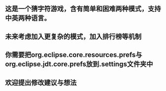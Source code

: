 ## 这是一个猜字符游戏，含有简单和困难两种模式，支持中英两种语言。
## 未来考虑加入更复杂的模式，加入排行榜等机制
## 你需要把org.eclipse.core.resources.prefs与org.eclipse.jdt.core.prefs放到.settings文件夹中
## 欢迎提出修改建议与想法
